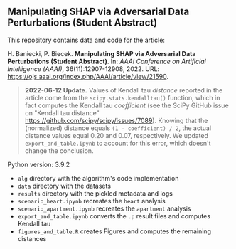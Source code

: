 ## Manipulating SHAP via Adversarial Data Perturbations (Student Abstract)
 
This repository contains data and code for the article: 

H. Baniecki, P. Biecek. **Manipulating SHAP via Adversarial Data Perturbations (Student Abstract)**. In: *AAAI Conference on Artificial Intelligence (AAAI)*, 36(11):12907-12908, 2022. URL: https://ojs.aaai.org/index.php/AAAI/article/view/21590.

> **2022-06-12 Update.** Values of Kendall tau *distance* reported in the article come from the `scipy.stats.kendalltau()` function, which in fact computes the Kendall tau *coefficient* (see the SciPy GitHub issue on "Kendall tau distance" https://github.com/scipy/scipy/issues/7089). Knowing that the (normalized) distance equals `(1 - coefficient) / 2`, the actual distance values equal 0.20 and 0.07, respectively. We updated `export_and_table.ipynb` to account for this error, which doesn't change the conclusion.

Python version: 3.9.2

- `alg` directory with the algorithm's code implementation
- `data` directory with the datasets
- `results` directory with the pickled metadata and logs
- `scenario_heart.ipynb` recreates the `heart` analysis
- `scenario_apartment.ipynb` recreates the `apartment` analysis
- `export_and_table.ipynb` converts the `.p` result files and computes Kendall tau
- `figures_and_table.R` creates Figures and computes the remaining distances
